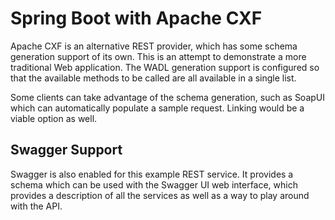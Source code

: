 # Spring Boot with Apache CXF

Apache CXF is an alternative REST provider, which has some schema generation support of its own. This is an attempt to demonstrate a more traditional Web application. The WADL generation support is configured so that the available methods to be called are all available in a single list.

Some clients can take advantage of the schema generation, such as SoapUI which can automatically populate a sample request. Linking would be a viable option as well.

## Swagger Support

Swagger is also enabled for this example REST service. It provides a schema which can be used with the Swagger UI web interface, which provides a description of all the services as well as a way to play around with the API.
